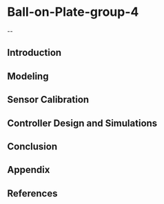 # **Ball-on-Plate-group-4**
--
## Introduction
## Modeling
## Sensor Calibration
## Controller Design and Simulations
## Conclusion
## Appendix
## References
